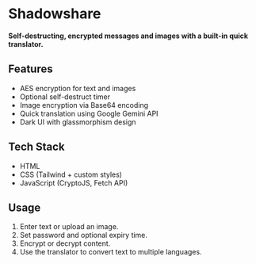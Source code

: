 # Shadowshare
**Self-destructing, encrypted messages and images with a built-in quick translator.**

## Features
- AES encryption for text and images
- Optional self-destruct timer
- Image encryption via Base64 encoding
- Quick translation using Google Gemini API
- Dark UI with glassmorphism design

## Tech Stack
- HTML
- CSS (Tailwind + custom styles)
- JavaScript (CryptoJS, Fetch API)

## Usage
1. Enter text or upload an image.
2. Set password and optional expiry time.
3. Encrypt or decrypt content.
4. Use the translator to convert text to multiple languages.


